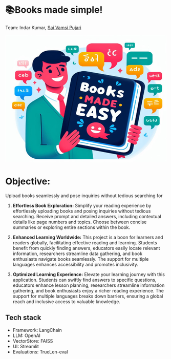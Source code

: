 # 📚Books made simple!

Team:  Indar Kumar, [Sai Vamsi Pujari](https://github.com/svamsip)

![booksmadeeasy](./imgs/booksmadeeasy.png)

# Objective: 
Upload books seamlessly and pose inquiries without tedious searching for
1. **Effortless Book Exploration:**
   Simplify your reading experience by effortlessly uploading books and posing inquiries without tedious searching. Receive prompt and detailed answers, including contextual details like page numbers and topics. Choose between concise summaries or exploring entire sections within the book.

2. **Enhanced Learning Worldwide:**
   This project is a boon for learners and readers globally, facilitating effective reading and learning. Students benefit from quickly finding answers, educators easily locate relevant information, researchers streamline data gathering, and book enthusiasts navigate books seamlessly. The support for multiple languages enhances accessibility and promotes inclusivity.

3. **Optimized Learning Experience:**
   Elevate your learning journey with this application. Students can swiftly find answers to specific questions, educators enhance lesson planning, researchers streamline information gathering, and book enthusiasts enjoy a richer reading experience. The support for multiple languages breaks down barriers, ensuring a global reach and inclusive access to valuable knowledge.

## Tech stack

 - Framework: LangChain
 - LLM: OpenAI
 - VectorStore: FAISS
 - UI: Streamlit
 - Evaluations: TrueLen-eval



